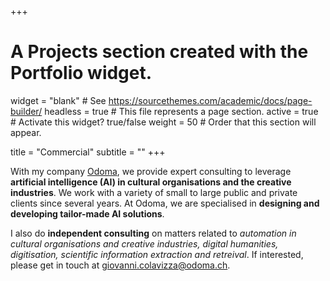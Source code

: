 +++
# A Projects section created with the Portfolio widget.
widget = "blank"  # See https://sourcethemes.com/academic/docs/page-builder/
headless = true  # This file represents a page section.
active = true  # Activate this widget? true/false
weight = 50  # Order that this section will appear.

title = "Commercial"
subtitle = ""
+++

With my company [Odoma](https://www.odoma.ch), we provide expert consulting to leverage **artificial intelligence (AI) in cultural organisations and the creative industries**. We work with a variety of small to large public and private clients since several years. At Odoma, we are specialised in **designing and developing tailor-made AI solutions**.

I also do **independent consulting** on matters related to *automation in cultural organisations and creative industries, digital humanities, digitisation, scientific information extraction and retreival*. If interested, please get in touch at <giovanni.colavizza@odoma.ch>.